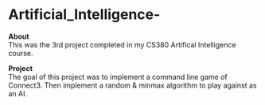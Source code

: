 # Artificial_Intelligence-

**About** <br />
This was the 3rd project completed in my CS380 Artifical Intelligence course. 

**Project** <br />
The goal of this project was to implement a command line game of Connect3. Then implement a random & minmax algorithm to play against as an AI. 

